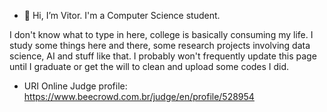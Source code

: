 - 👋 Hi, I’m Vitor. I'm a Computer Science student.

I don't know what to type in here, college is basically consuming my life. I study some things here and there, some research projects involving data science, AI and stuff like that. I probably won't frequently update this page until I graduate or get the will to clean and upload some codes I did.


- URI Online Judge profile: https://www.beecrowd.com.br/judge/en/profile/528954
